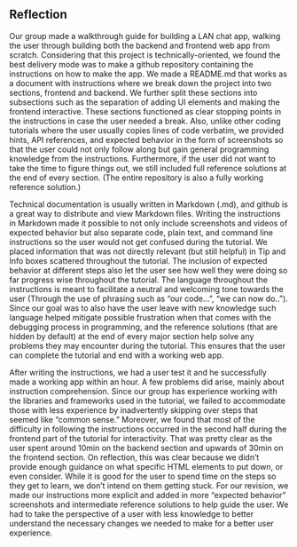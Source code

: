 ## Reflection

Our group made a walkthrough guide for building a LAN chat app, walking the user through building both the backend and frontend web app from scratch. Considering that this project is technically-oriented, we found the best delivery mode was to make a github repository containing the instructions on how to make the app. We made a README.md that works as a document with instructions where we break down the project into two sections, frontend and backend. We further split these sections into subsections such as the separation of adding UI elements and making the frontend interactive. These sections functioned as clear stopping points in the instructions in case the user needed a break. Also, unlike other coding tutorials where the user usually copies lines of code verbatim, we provided hints, API references, and expected behavior in the form of screenshots so that the user could not only follow along but gain general programming knowledge from the instructions. Furthermore, if the user did not want to take the time to figure things out, we still included full reference solutions at the end of every section. (The entire repository is also a fully working reference solution.)

Technical documentation is usually written in Markdown (.md), and github is a great way to distribute and view Markdown files. Writing the instructions in Markdown made it possible to not only include screenshots and videos of expected behavior but also separate code, plain text, and command line instructions so the user would not get confused during the tutorial. We placed information that was not directly relevant (but still helpful) in Tip and Info boxes scattered throughout the tutorial. The inclusion of expected behavior at different steps also let the user see how well they were doing so far progress wise throughout the tutorial. The language throughout the instructions is meant to facilitate a neutral and welcoming tone towards the user (Through the use of phrasing such as “our code…”, “we can now do..”). Since our goal was to also have the user leave with new knowledge such language helped mitigate possible frustration when that comes with the debugging process in programming, and the reference solutions (that are hidden by default) at the end of every major section help solve any problems they may encounter during the tutorial. This ensures that the user can complete the tutorial and end with a working web app.

After writing the instructions, we had a user test it and he successfully made a working app within an hour. A few problems did arise, mainly about instruction comprehension. Since our group has experience working with the libraries and frameworks used in the tutorial, we failed to accommodate those with less experience by inadvertently skipping over steps that seemed like “common sense.” Moreover, we found that most of the difficulty in following the instructions occurred in the second half during the frontend part of the tutorial for interactivity. That was pretty clear as the user spent around 10min on the backend section and upwards of 30min on the frontend section. On reflection, this was clear because we didn’t provide enough guidance on what specific HTML elements to put down, or even consider. While it is good for the user to spend time on the steps so they get to learn, we don’t intend on them getting stuck. For our revision, we made our instructions more explicit and added in more “expected behavior” screenshots and intermediate reference solutions to help guide the user. We had to take the perspective of a user with less knowledge to better understand the necessary changes we needed to make for a better user experience.
